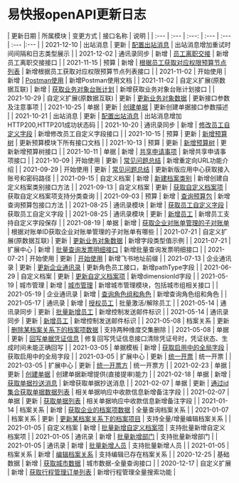 # 易快报openAPI更新日志

| 更新日期 | 所属模块 | 变更方式 | 接口名称 | 说明 |
| :--- | :--- | :---: | :--- | :--- | :--- |:--- |
| 2021-12-10 | 出站消息 | 更新 | [配置出站消息](/outbound-message/outbound-new.md) | 出站消息增加重试时间间隔和日志类型展示 |
| 2021-12-02 | 通讯录同步 | 新增 | [员工离职交接](/contacts/relay-staff.md) | 新增员工离职交接接口 |
| 2021-11-15 | 预算 | 新增 | [根据员工获取对应权限预算节点列表](/budget/get-BudgetsDetails-ByStaff.md) | 新增根据员工获取对应权限预算节点列表接口 |
| 2021-11-02 | 开始使用 | 新增 | [Postman使用](/getting-started/postman-use.md) | 新增Postman使用文档 |
| 2021-11-02 | 自定义扩展(原数据互联) | 新增 | [获取业务对象台账计划](/datalink/get-entity-plan.md) | 新增获取业务对象台账计划接口 |
| 2021-10-29 | 自定义扩展(原数据互联) | 更新 | [更新业务对象数据](/datalink/update-entity-data.md) | 更新接口参数及注意事项 |
| 2021-10-25 | 单据 | 更新 | [创建单据](/flows/creat-and-save.md) |  更新创建单据接口参数描述 |
| 2021-10-21 | 出站消息 | 更新 | [配置出站消息](/outbound-message/outbound-new.md) |  出站消息增加HTTP200,HTTP201成功状态码 |
| 2021-10-20 | 通讯录同步 | 新增 | [修改员工自定义字段](/contacts/update-staffs-customFields.md) |  新增修改员工自定义字段接口	|
| 2021-10-15 | 预算  | 更新  |  [新增预算树](/budget/add-budget.md)  |  更新预算模块下所有接口文档	|
| 2021-10-13 | 预算  | 更新  |  [新增预算树](/budget/add-budget.md)  |  更新新增预算树接口	|
| 2021-10-11 | 单据  | 新增  |  [共享申请事项](/flows/share-requisition.md)  |  新增共享申请事项接口	|
| 2021-10-09 | 开始使用  | 更新  |  [常见问题总结](/getting-started/question-answer.md)  |  新增重定向URL功能介绍	|
| 2021-09-29 | 开始使用  | 更新  |  [常见问题总结](/getting-started/question-answer.md)  |  更新新版应用中心获取接入账号和密码路径	|
| 2021-09-15 | 自定义档案  | 新增  |  [新建档案类别](/dimensions/create-dimensions.md)  |  新增创建自定义档案类别接口方法	|
| 2021-09-13 | 自定义档案  | 更新  |  [获取自定义档案项](/dimensions/get-dimension-items.md)  |  获取自定义档案项支持分类查询	|
| 2021-09-03 | 预算  | 新增  |  [查询预算包](/budget/search-budget-node.md)  |  新增查询预算包接口方法	|
| 2021-08-25 | 通讯录模块  | 新增  |  [获取员工自定义字段](/contacts/getAllCustomeProperty.md)  |  获取员工自定义字段	|
| 2021-08-25 | 通讯录模块  | 更新  |  [新增员工](/contacts/add-staffs.md)  |  新增员工支持自定义字段保存	|
| 2021-08-19 | 单据  | 新增  |  [获取企业对账单管理的子对账单](/flows/get-flow-by-checkingId.md)  |  根据对账单ID获取企业对账单管理的子对账单有哪些	|
| 2021-07-21 | 自定义扩展(原数据互联) |  更新   |  [更新业务对象数据](/datalink/update-entity-data.md)  |  新增字段类型值示例	|
| 2021-07-21 | 扩展中心     |  新增   |  [批量查询发票明细接口](/datalink/get-entity-invoic-details-batch.md)  |  新增批量查询发票明细接口	|
| 2021-07-21 | 开始使用     |  更新   |  [开始使用](/getting-started/origin.md)  |  新增飞书地址前缀	|
| 2021-07-13 | 企业通讯录     |  更新   |  [更新企业通讯录](/corporation/update-roles.md)  |  更新角色员工接口，新增pathType字段	|
| 2021-06-29 | 自定义档案     |  更新   |  [更新自定义档案项](/dimensions/update-dimension-items.md)  |  新增dimensionId字段	|
| 2021-05-19 | 城市管理     |  新增   |  [城市管理](/city/info.md)  |  新增城市管理模块，包括城市组相关接口	|
| 2021-05-19 | 企业通讯录    |  新增   |  [查询角色组和角色](/corporation/get-roles-group.md)  |  新增查询角色组和角色	|
| 2021-05-17 | 通讯录     |  新增   |  [授权员工](/contacts/auth-staffs.md)  |   批量激活/解除员工	|
| 2021-05-14 | 通讯录同步 | 更新   |  [批量新增员工](/contacts/batch-add-staffs.html)   |   新增控制发送邮件标识	|
| 2021-05-14 | 通讯录同步 | 更新   |  [新增员工](/contacts/add-staffs.html)   |   新增控制发送邮件标识	|
| 2021-05-08 | 档案关系 | 更新   |  [删除某档案关系下的档案项数据](/recordLink/delete-dimension-relation-items.html)   |   支持两种维度交集删除	|
| 2021-05-08 | 单据 | 更新   |  [回写单据凭证信息](/flows/voucher-write-back.html)   |   修复回写凭证信息接口清除凭证号时，凭证状态、生成时间未能正确回写 |
| 2021-03-05 | 单据模板 |  新增   |  [获取启用中的全局字段](/forms/get-customs-param.md) |   获取启用中的全局字段	|
| 2021-03-05 | 扩展中心 |  更新   |  [统一开票](/datalink/get-entity-unify-invoice.html) |   统一开票	|
| 2021-03-05 | 扩展中心 |  更新   |  [统一开票方](/datalink/get-entity-unify-corporation.html) |   统一开票方	|
| 2021-02-23 | 单据	 |  更新   |  [创建单据](/flows/creat-and-save.html) |   创建单据新增提供(直接提审)能力	|
| 2021-02-18 | 单据	 |  新增   |  [获取单据抄送消息](/flows/get-carboncopy.html) |   新增获取单据抄送消息	|
| 2021-02-07 | 单据	 |  更新   |  [通过id集合获取单据数据列表](/flows/get-forms-sequences-ids.html) |   相关单据响应中收款信息新增备注字段	|
| 2021-02-07 | 单据	 |  更新   |  [获取单据列表](/flows/get-forms-sequences.html) |   相关单据响应中收款信息新增备注字段	|
| 2021-01-14 | 档案关系	 |  新增   |  [获取企业的档案项数据](/recordLink/query-all-relation-items.html) |   全量查询档案关系	|
| 2021-01-07 | 档案关系	 |  更新   |  [更新某档案关系下的档案项目](/recordLink/update-dimension-relation-items.html) |   支持全量/增量编辑档案关系 |
| 2021-01-05 | 自定义档案	|  新增   |  [批量新增自定义档案项](/dimensions/batch-creat-dimension-items.html)  |   支持批量新增自定义档案项 |
| 2021-01-05 | 通讯录 |  新增  |  [批量新增部门](/contacts/batch-add-departments.html)		  |   支持批量新增部门	|
| 2021-01-05 | 通讯录	|  新增   |  [批量新增人员](/contacts/batch-add-staffs.html)  |   支持批量新增人员	|
| 2021-01-05 | 档案关系 |  新增   |  [编辑档案关系](/recordLink/edit-dimension-relation-items.html)   |   支持编辑已存在档案关系	|
| 2020-12-25 | 基础数据 |  新增   |  [获取城市数据](/basedata/get-basedata-city.html)   |   城市数据-全量查询接口	|
| 2020-12-17 | 自定义扩展 | 新增   |  [获取行程管理订单列表](/datalink/get-tripManager-order.html)   |   新增行程管理全量搜索功能	|

<style>
    table {
		width: 100%; /*表格宽度*/
		border-collapse: collapse; /*使用单一线条的边框*/
		empty-cells: show; /*单元格无内容依旧绘制边框*/
		}
    /* 悬浮变色 */
	table tr:hover {
		background: #B2B2B2 !important;
		}
    /* 首列不换行 */
	table td:nth-child(1) {
		white-space: nowrap;
	}
    /* 指定列宽度 */
	table th:nth-of-type(2) { 
		width: 230px;
		white-space: nowrap;
	}
    table th:nth-of-type(3) {
		width: 100px;
		white-space: nowrap;
	}
</style>
